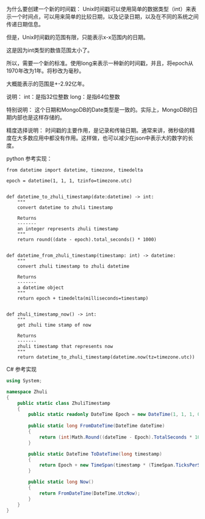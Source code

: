 为什么要创建一个新的时间戳：
Unix时间戳可以使用简单的数据类型（int）来表示一个时间点，可以用来简单的比较日期，以及记录日期，以及在不同的系统之间传递日期信息。

但是，Unix时间戳的范围有限，只能表示x-x范围内的日期。

这是因为int类型的数值范围太小了。

所以，需要一个新的标准。使用long来表示一种新的时间戳，并且，将epoch从1970年改为1年。将秒改为毫秒。

大概能表示的范围是+-2.92亿年。

说明：
int：是指32位整数
long：是指64位整数

特别说明：
这个日期和MongoDB的Date类型是一致的。实际上，MongoDB的日期内部也是这样存储的。

精度选择说明：
时间戳的主要作用，是记录和传输日期。通常来讲，微秒级的精度在大多数应用中都没有作用。这样做，也可以减少在json中表示大的数字的长度。

python 参考实现：
``` Python3
from datetime import datetime, timezone, timedelta

epoch = datetime(1, 1, 1, tzinfo=timezone.utc)


def datetime_to_zhuli_timestamp(date:datetime) -> int:
    """
    convert datetime to zhuli timestamp

    Returns
    -------
    an integer represents zhuli timestamp
    """
    return round((date - epoch).total_seconds() * 1000)


def datetime_from_zhuli_timestamp(timestamp: int) -> datetime:
    """
    convert zhuli timestamp to zhuli datetime

    Returns
    -------
    a datetime object
    """
    return epoch + timedelta(milliseconds=timestamp)


def zhuli_timestamp_now() -> int:
    """
    get zhuli time stamp of now

    Returns
    -------
    zhuli timestamp that represents now
    """
    return datetime_to_zhuli_timestamp(datetime.now(tz=timezone.utc))

```

C# 参考实现
``` C#
using System;

namespace Zhuli
{
    public static class ZhuliTimestamp
    {
        public static readonly DateTime Epoch = new DateTime(1, 1, 1, 0, 0, 0, 0, DateTimeKind.Utc);
        
        public static long FromDateTime(DateTime dateTime)
        {
            return (int)Math.Round((dateTime - Epoch).TotalSeconds * 1000);
        }

        public static DateTime ToDateTime(long timestamp)
        {
            return Epoch + new TimeSpan(timestamp * (TimeSpan.TicksPerSecond / 1000));
        }

        public static long Now()
        {
            return FromDateTime(DateTime.UtcNow);
        }
    }
}
```
